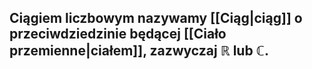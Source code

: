## **Ciągiem liczbowym** nazywamy [[Ciąg|ciąg]] o przeciwdziedzinie będącej [[Ciało przemienne|ciałem]], zazwyczaj $\mathbb{R}$ lub $\mathbb{C}$.